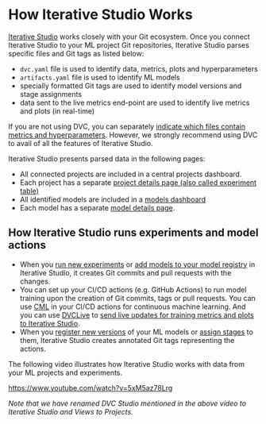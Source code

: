 # How Iterative Studio Works

[Iterative Studio](https://studio.iterative.ai/) works closely with your Git
ecosystem. Once you connect Iterative Studio to your ML project Git
repositories, Iterative Studio parses specific files and Git tags as listed
below:

- `dvc.yaml` file is used to identify data, metrics, plots and hyperparameters
- `artifacts.yaml` file is used to identify ML models
- specially formatted Git tags are used to identify model versions and stage
  assignments
- data sent to the live metrics end-point are used to identify live metrics and
  plots (in real-time)

<admon type='info'>

If you are not using DVC, you can separately
[indicate which files contain metrics and hyperparameters](/doc/studio/user-guide/projects-and-experiments/configure-a-project#custom-metrics-and-parameters).
However, we strongly recommend using DVC to avail of all the features of
Iterative Studio.

</admon>

Iterative Studio presents parsed data in the following pages:

- All connected projects are included in a central projects dashboard.
- Each project has a separate
  [project details page (also called experiment table)](/doc/studio/user-guide/projects-and-experiments/explore-ml-experiments#components-of-a-project)
- All identified models are included in a
  [models dashboard](/doc/studio/user-guide/model-registry/view-models#models-dashboard)
- Each model has a separate
  [model details page](/doc/studio/user-guide/model-registry/view-models#model-details-page).

## How Iterative Studio runs experiments and model actions

- When you [run new experiments] or
  [add models to your model registry](/doc/studio/user-guide/model-registry/add-a-model)
  in Iterative Studio, it creates Git commits and pull requests with the
  changes.
- You can set up your CI/CD actions (e.g. GitHub Actions) to run model training
  upon the creation of Git commits, tags or pull requests. You can use [CML] in
  your CI/CD actions for continuous machine learning. And you can use [DVCLive]
  to [send live updates for training metrics and plots to Iterative
  Studio][live-metrics-and-plots].
- When you
  [register new versions](/doc/studio/user-guide/model-registry/register-version)
  of your ML models or
  [assign stages](/doc/studio/user-guide/model-registry/assign-stage) to them,
  Iterative Studio creates annotated Git tags representing the actions.

The following video illustrates how Iterative Studio works with data from your
ML projects and experiments.

https://www.youtube.com/watch?v=5xM5az78Lrg

_Note that we have renamed DVC Studio mentioned in the above video to Iterative
Studio and Views to Projects._

[dvc]: https://dvc.org/
[cml]: https://cml.dev
[mlem]: https://mlem.ai/
[gto]: https://mlem.ai/doc/gto
[git]: https://git-scm.com/
[live-metrics-and-plots]:
  /doc/studio/user-guide/projects-and-experiments/live-metrics-and-plots
[run new experiments]:
  /doc/studio/user-guide/projects-and-experiments/run-experiments
[dvclive]: /doc/dvclive
